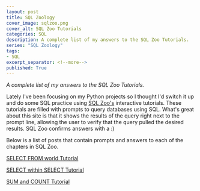 ```yaml
---
layout: post
title: SQL Zoology
cover_image: sqlzoo.png
cover_alt: SQL Zoo Tutorials
categories: SQL
description: A complete list of my answers to the SQL Zoo Tutorials.
series: "SQL Zoology"
tags:
- SQL
excerpt_separator: <!--more-->
published: True
---
```


*A complete list of my answers to the SQL Zoo Tutorials.*

<!--more-->

Lately I've been focusing on my Python projects so I thought I'd switch it up and do some SQL practice using [SQL Zoo's](https://sqlzoo.net/) interactive tutorials.  These tutorials are filled with prompts to query databases using SQL.  What's great about this site is that it shows the results of the query right next to the prompt line, allowing the user to verify that the query pulled the desired results.  SQL Zoo confirms answers with a :)

Below is a list of posts that contain prompts and answers to each of the chapters in SQL Zoo.

[SELECT FROM world Tutorial](https://thedatasleuth.github.io/sql/2018/08/11/SELECT-Basics.html)

[SELECT within SELECT Tutorial](https://thedatasleuth.github.io/sql/2018/08/17/Nested-SELECT.html)

[SUM and COUNT Tutorial](https://thedatasleuth.github.io/sql/2018/08/10/SUM-COUNT.html)

